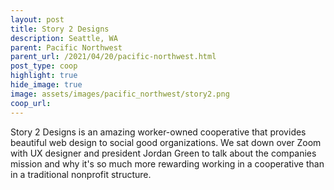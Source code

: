 ```yaml
---
layout: post
title: Story 2 Designs
description: Seattle, WA
parent: Pacific Northwest
parent_url: /2021/04/20/pacific-northwest.html
post_type: coop
highlight: true
hide_image: true
image: assets/images/pacific_northwest/story2.png
coop_url:
---
```


Story 2 Designs is an amazing worker-owned cooperative that provides beautiful web design to social good organizations.  We sat down over Zoom with UX designer and president Jordan Green to talk about the companies mission and why it's so much more rewarding working in a cooperative than in a traditional nonprofit structure.

